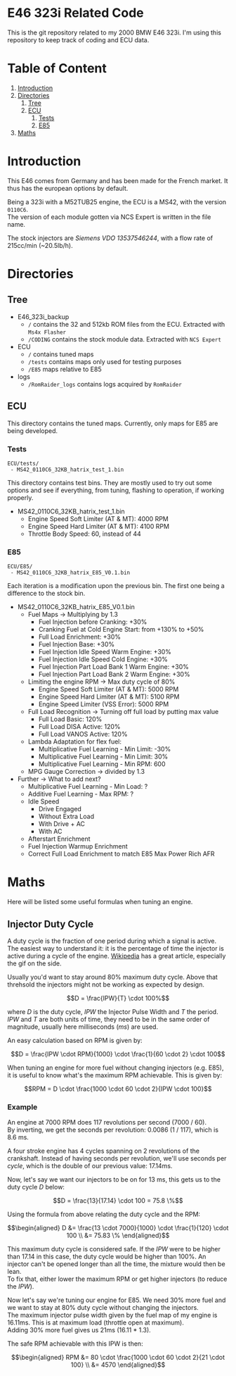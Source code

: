 # E46 323i Related Code

This is the git repository related to my 2000 BMW E46 323i.
I'm using this repository to keep track of coding and ECU data.

# Table of Content

1. [Introduction](#introduction)
2. [Directories](#directories)
   1. [Tree](#tree)
   2. [ECU](#ecu)
      1. [Tests](#tests)
      1. [E85](#e85)
3. [Maths](#maths)

# Introduction

This E46 comes from Germany and has been made for the French market.
It thus has the european options by default.

Being a 323i with a M52TUB25 engine, the ECU is a MS42, with the version `0110C6`.  
The version of each module gotten via NCS Expert is written in the file name.

The stock injectors are _Siemens VDO 13537546244_, with a flow rate of 215cc/min (~20.5lb/h).

# Directories

## Tree

* E46_323i_backup
  * `/` contains the 32 and 512kb ROM files from the ECU. Extracted with 
    `Ms4x Flasher`
  * `/CODING` contains the stock module data. Extracted with `NCS Expert`
* ECU
  * `/` contains tuned maps
  * `/tests` contains maps only used for testing purposes
  * `/E85` maps relative to E85
* logs
  * `/RomRaider_logs` contains logs acquired by `RomRaider`

## ECU

This directory contains the tuned maps.
Currently, only maps for E85 are being developed.


### Tests

```
ECU/tests/
 - MS42_0110C6_32KB_hatrix_test_1.bin
```

This directory contains test bins. They are mostly used to try out some options
and see if everything, from tuning, flashing to operation, if working properly.

* MS42_0110C6_32KB_hatrix_test_1.bin
  * Engine Speed Soft Limiter (AT & MT): 4000 RPM
  * Engine Speed Hard Limiter (AT & MT): 4100 RPM
  * Throttle Body Speed: 60, instead of 44


### E85

```
ECU/E85/
 - MS42_0110C6_32KB_hatrix_E85_V0.1.bin
```

Each iteration is a modification upon the previous bin. The first one being
a difference to the stock bin.

* MS42_0110C6_32KB_hatrix_E85_V0.1.bin
  * Fuel Maps -> Multiplying by 1.3
    * Fuel Injection before Cranking: +30%
    * Cranking Fuel at Cold Engine Start: from +130% to +50%
    * Full Load Enrichment: +30%
    * Fuel Injection Base: +30%
    * Fuel Injection Idle Speed Warm Engine: +30%
    * Fuel Injection Idle Speed Cold Engine: +30%
    * Fuel Injection Part Load Bank 1 Warm Engine: +30%
    * Fuel Injection Part Load Bank 2 Warm Engine: +30%
  * Limiting the engine RPM -> Max duty cycle of 80%
    * Engine Speed Soft Limiter (AT & MT): 5000 RPM
    * Engine Speed Hard Limiter (AT & MT): 5100 RPM
    * Engine Speed Limiter (VSS Error): 5000 RPM
  * Full Load Recognition -> Turning off full load by putting max value
    * Full Load Basic: 120%
    * Full Load DISA Active: 120%
    * Full Load VANOS Active: 120%
  * Lambda Adaptation for flex fuel:
    * Multiplicative Fuel Learning - Min Limit: -30%
    * Multiplicative Fuel Learning - Min Limit: 30%
    * Multiplicative Fuel Learning - Min RPM: 600
  * MPG Gauge Correction -> divided by 1.3
* Further -> What to add next?
  * Multiplicative Fuel Learning - Min Load: ?
  * Additive Fuel Learning - Max RPM: ?
  * Idle Speed
    * Drive Engaged
    * Without Extra Load
    * With Drive + AC
    * With AC
  * Afterstart Enrichment
  * Fuel Injection Warmup Enrichment
  * Correct Full Load Enrichment to match E85 Max Power Rich AFR


# Maths

Here will be listed some useful formulas when tuning an engine.

## Injector Duty Cycle

A duty cycle is the fraction of one period during which a signal is active.
The easiest way to understand it: it is the percentage of time the injector is
active during a cycle of the engine.
[Wikipedia](https://en.wikipedia.org/wiki/Duty_cycle) has a great article,
especially the gif on the side.  

Usually you'd want to stay around 80% maximum duty cycle. Above that threhsold
the injectors might not be working as expected by design.

$$D = \frac{IPW}{T} \cdot 100%$$

where $D$ is the duty cycle, $IPW$ the Injector Pulse Width and $T$ the period.
$IPW$ and $T$ are both units of time, they need to be in the same order of
magnitude, usually here milliseconds ($ms$) are used.

An easy calculation based on RPM is given by:

$$D = \frac{IPW \cdot RPM}{1000} \cdot \frac{1}{60 \cdot 2} \cdot 100$$

When tuning an engine for more fuel without changing injectors (e.g. E85), it is
useful to know what's the maximum RPM achievable. This is given by:

$$RPM = D \cdot \frac{1000 \cdot 60 \cdot 2}{IPW \cdot 100}$$


### Example 

An engine at 7000 RPM does 117 revolutions per second (7000 / 60).  
By inverting, we get the seconds per revolution: 0.0086 (1 / 117), which is
8.6 ms.

A four stroke engine has 4 cycles spanning on 2 revolutions of the crankshaft.
Instead of having seconds per revolution, we'll use seconds per _cycle_, which
is the double of our previous value: 17.14ms.

Now, let's say we want our injectors to be on for 13 ms, this gets us to the
duty cycle $D$ below:

$$D = \frac{13}{17.14} \cdot 100 = 75.8 \%$$

Using the formula from above relating the duty cycle and the RPM:

$$\begin{aligned}
  D &= \frac{13 \cdot 7000}{1000} \cdot \frac{1}{120} \cdot 100 \\
    &= 75.83 \%
\end{aligned}$$

This maximum duty cycle is considered safe. If the $IPW$ were to be higher than
$17.14$ in this case, the duty cycle would be higher than 100%. An injector
can't be opened longer than all the time, the mixture would then be lean.  
To fix that, either lower the maximum RPM or get higher injectors (to reduce
the $IPW$).

Now let's say we're tuning our engine for E85. We need 30% more fuel and we
want to stay at 80% duty cycle without changing the injectors.  
The maximum injector pulse width given by the fuel map of my engine is 16.11ms.
This is at maximum load (throttle open at maximum).  
Adding 30% more fuel gives us 21ms (16.11 * 1.3).

The safe RPM achievable with this IPW is then:

$$\begin{aligned}
RPM &= 80 \cdot \frac{1000 \cdot 60 \cdot 2}{21 \cdot 100} \\
    &= 4570
\end{aligned}$$
